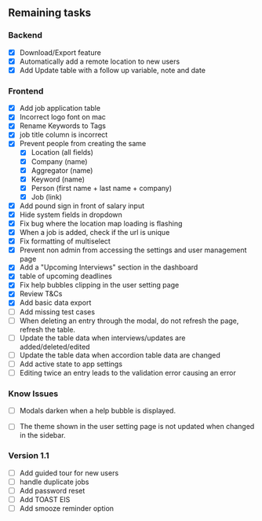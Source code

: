 ## Remaining tasks
### Backend
* [X] Download/Export feature
* [X] Automatically add a remote location to new users
* [X] Add Update table with a follow up variable, note and date

### Frontend
* [X] Add job application table
* [X] Incorrect logo font on mac
* [X] Rename Keywords to Tags
* [X] job title column is incorrect
* [X] Prevent people from creating the same
  * [X] Location (all fields)
  * [X] Company (name)
  * [X] Aggregator (name)
  * [X] Keyword (name)
  * [X] Person (first name + last name + company)
  * [X] Job (link)
* [X] Add pound sign in front of salary input
* [X] Hide system fields in dropdown
* [X] Fix bug where the location map loading is flashing
* [X] When a job is added, check if the url is unique
* [X] Fix formatting of multiselect
* [X] Prevent non admin from accessing the settings and user management page
* [X] Add a "Upcoming Interviews" section in the dashboard
* [X] table of upcoming deadlines
* [X] Fix help bubbles clipping in the user setting page
* [X] Review T&Cs
* [X] Add basic data export
* [ ] Add missing test cases
* [ ] When deleting an entry through the modal, do not refresh the page, refresh the table.
* [ ] Update the table data when interviews/updates are added/deleted/edited
* [ ] Update the table data when accordion table data are changed
* [ ] Add active state to app settings
* [ ] Editing twice an entry leads to the validation error causing an error

### Know Issues
* [ ] Modals darken when a help bubble is displayed.
* [ ] The theme shown in the user setting page is not updated when changed in the sidebar.


### Version 1.1
* [ ] Add guided tour for new users
* [ ] handle duplicate jobs
* [ ] Add password reset
* [ ] Add TOAST EIS
* [ ] Add smooze reminder option
